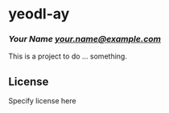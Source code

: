 # yeodl-ay
### _Your Name <your.name@example.com>_

This is a project to do ... something.

## License

Specify license here

